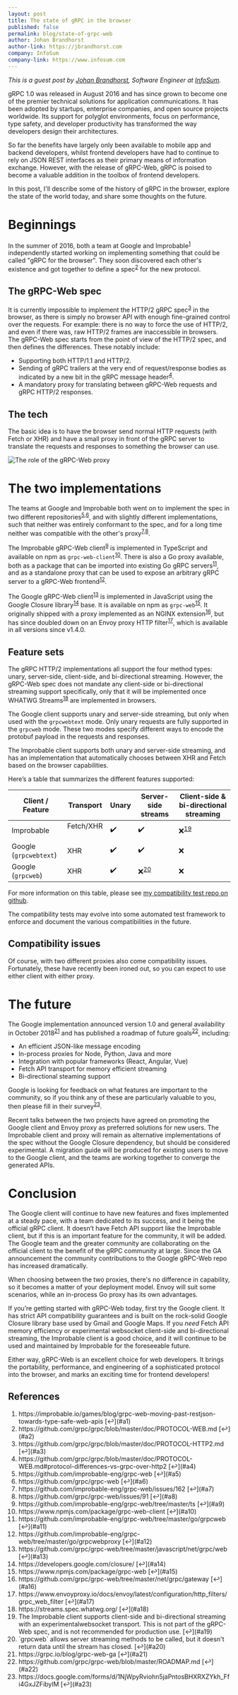 ```yaml
---
layout: post
title: The state of gRPC in the browser
published: false
permalink: blog/state-of-grpc-web
author: Johan Brandhorst
author-link: https://jbrandhorst.com
company: InfoSum
company-link: https://www.infosum.com
---
```


_This is a guest post by_
_[Johan Brandhorst](https://jbrandhorst.com), Software Engineer at_
_[InfoSum](https://www.infosum.com)._

gRPC 1.0 was released in August 2016 and has since grown to become one of the
premier technical solutions for application communications. It has been adopted
by startups, enterprise companies, and open source projects worldwide.
Its support for polyglot environments, focus on performance, type safety, and
developer productivity has transformed the way developers design their
architectures.

So far the benefits have largely only been available to mobile
app and backend developers, whilst frontend developers have had to continue to
rely on JSON REST interfaces as their primary means of information exchange.
However, with the release of gRPC-Web, gRPC is poised to become a valuable
addition in the toolbox of frontend developers.

In this post, I'll describe some of the history of gRPC in the browser, explore
the state of the world today, and share some thoughts on the future.

# Beginnings

In the summer of 2016, both a team at Google and
Improbable<sup id="a1">[1](#f1)</sup> independently started working on
implementing something that could be called "gRPC for the browser". They soon
discovered each other's existence and got together to define a
spec<sup id="a2">[2](#f2)</sup> for the new protocol.

## The gRPC-Web spec

It is currently impossible to implement the HTTP/2 gRPC
spec<sup id="a3">[3](#f3)</sup> in the browser, as there is simply no browser
API with enough fine-grained control over the requests. For example: there is
no way to force the use of HTTP/2, and even if there was, raw HTTP/2 frames are
inaccessible in browsers. The gRPC-Web spec starts from the point of view of the
HTTP/2 spec, and then defines the differences. These notably include:

- Supporting both HTTP/1.1 and HTTP/2.
- Sending of gRPC trailers at the very end of request/response bodies as
  indicated by a new bit in the gRPC message header<sup id="a4">[4](#f4)</sup>.
- A mandatory proxy for translating between gRPC-Web requests and gRPC HTTP/2
  responses.

## The tech

The basic idea is to have the browser send normal HTTP requests (with Fetch or
XHR) and have a small proxy in front of the gRPC server to translate the
requests and responses to something the browser can use.

<p><img src="https://grpc.io/img/grpc-web-proxy.png"
  alt="The role of the gRPC-Web proxy" style="max-width: 800px" /></p>

# The two implementations

The teams at Google and Improbable both went on to implement the spec in two
different repositories<sup id="a5">[5](#f5),</sup><sup id="a6">[6](#f6)</sup>,
and with slightly different implementations, such that neither was entirely
conformant to the spec, and for a long time neither was compatible with the
other's proxy<sup id="a7">[7](#f7),</sup><sup id="a8">[8](#f8)</sup>.

The Improbable gRPC-Web client<sup id="a9">[9](#f9)</sup> is implemented in
TypeScript and available on npm as `grpc-web-client`<sup id="a10">[10](#f10)</sup>.
There is also a Go proxy available, both as a package that can be imported into
existing Go gRPC servers<sup id="a11">[11](#f11)</sup>, and as a standalone
proxy that can be used to expose an arbitrary gRPC server to a gRPC-Web
frontend<sup id="a12">[12](#f12)</sup>.

The Google gRPC-Web client<sup id="a13">[13](#f13)</sup> is implemented in
JavaScript using the Google Closure library<sup id="a14">[14](#f14)</sup> base.
It is available on npm as `grpc-web`<sup id="a15">[15](#f15)</sup>. It originally
shipped with a proxy implemented as an NGINX
extension<sup id="a16">[16](#f16)</sup>, but has since doubled down on an Envoy
proxy HTTP filter<sup id="a17">[17](#f17)</sup>, which is available in all
versions since v1.4.0.

## Feature sets

The gRPC HTTP/2 implementations all support the four method types: unary,
server-side, client-side, and bi-directional streaming. However, the gRPC-Web
spec does not mandate any client-side or bi-directional streaming support
specifically, only that it will be implemented once WHATWG
Streams<sup id="a18">[18](#f18)</sup> are implemented in browsers.

The Google client supports unary and server-side streaming, but only when used
with the `grpcwebtext` mode. Only unary requests are fully supported in the
`grpcweb` mode. These two modes specify different ways to encode the protobuf
payload in the requests and responses.

The Improbable client supports both unary and server-side streaming, and has an
implementation that automatically chooses between XHR and Fetch based on the
browser capabilities.

Here’s a table that summarizes the different features supported:

| Client / Feature       | Transport    | Unary | Server-side streams              | Client-side & bi-directional streaming |
| ---------------------- | ------------ | ----- | -------------------------------- | -------------------------------------- |
| Improbable             | Fetc️h/XHR ️ | ✔️    | ✔️                               | ❌<sup id="a19">[19](#f19)</sup>       |
| Google (`grpcwebtext`) | XHR ️        | ✔️    | ✔️                               | ❌                                     |
| Google (`grpcweb`)     | XHR ️        | ✔️    | ❌<sup id="a20">[20](#f20)</sup> | ❌                                     |

For more information on this table, please see
[my compatibility test repo on github](https://github.com/johanbrandhorst/grpc-web-compatibility-test).

The compatibility tests may evolve into some automated test framework to enforce
and document the various compatibilities in the future.

## Compatibility issues

Of course, with two different proxies also come compatibility issues.
Fortunately, these have recently been ironed out, so you can expect to use
either client with either proxy.

# The future

The Google implementation announced version 1.0 and general availability in
October 2018<sup id="a21">[21](#f21)</sup> and has published a roadmap of future
goals<sup id="a22">[22](#f22)</sup>, including:

- An efficient JSON-like message encoding
- In-process proxies for Node, Python, Java and more
- Integration with popular frameworks (React, Angular, Vue)
- Fetch API transport for memory efficient streaming
- Bi-directional steaming support

Google is looking for feedback on what features are important to the community,
so if you think any of these are particularly valuable to you, then please fill
in their survey<sup id="a23">[23](#f23)</sup>.

Recent talks between the two projects have agreed on promoting the Google client
and Envoy proxy as preferred solutions for new users. The Improbable client and
proxy will remain as alternative implementations of the spec without the
Google Closure dependency, but should be considered experimental. A migration
guide will be produced for existing users to move to the Google client, and the
teams are working together to converge the generated APIs.

# Conclusion

The Google client will continue to have new features and fixes implemented at a
steady pace, with a team dedicated to its success, and it being the official
gRPC client. It doesn’t have Fetch API support like the Improbable client, but
if this is an important feature for the community, it will be added. The Google
team and the greater community are collaborating on the official client to the
benefit of the gRPC community at large. Since the GA announcement the community
contributions to the Google gRPC-Web repo has increased dramatically.

When choosing between the two proxies, there's no difference in capability, so
it becomes a matter of your deployment model. Envoy will suit some
scenarios, while an in-process Go proxy has its own advantages.

If you’re getting started with gRPC-Web today, first try the Google client. It
has strict API compatibility guarantees and is built on the rock-solid Google
Closure library base used by Gmail and Google Maps. If you _need_ Fetch API
memory efficiency or experimental websocket client-side and bi-directional
streaming, the Improbable client is a good choice, and it will continue to be
used and maintained by Improbable for the foreseeable future.

Either way, gRPC-Web is an excellent choice for web developers. It brings the
portability, performance, and engineering of a sophisticated protocol into the
browser, and marks an exciting time for frontend developers!

## References

1. <div id="f1"></div> https://improbable.io/games/blog/grpc-web-moving-past-restjson-towards-type-safe-web-apis [↩](#a1)
2. <div id="f2"></div> https://github.com/grpc/grpc/blob/master/doc/PROTOCOL-WEB.md [↩](#a2)
3. <div id="f3"></div> https://github.com/grpc/grpc/blob/master/doc/PROTOCOL-HTTP2.md [↩](#a3)
4. <div id="f4"></div> https://github.com/grpc/grpc/blob/master/doc/PROTOCOL-WEB.md#protocol-differences-vs-grpc-over-http2 [↩](#a4)
5. <div id="f5"></div> https://github.com/improbable-eng/grpc-web [↩](#a5)
6. <div id="f6"></div> https://github.com/grpc/grpc-web [↩](#a6)
7. <div id="f7"></div> https://github.com/improbable-eng/grpc-web/issues/162 [↩](#a7)
8. <div id="f8"></div> https://github.com/grpc/grpc-web/issues/91 [↩](#a8)
9. <div id="f9"></div> https://github.com/improbable-eng/grpc-web/tree/master/ts [↩](#a9)
10. <div id="f10"></div> https://www.npmjs.com/package/grpc-web-client [↩](#a10)
11. <div id="f11"></div> https://github.com/improbable-eng/grpc-web/tree/master/go/grpcweb [↩](#a11)
12. <div id="f12"></div> https://github.com/improbable-eng/grpc-web/tree/master/go/grpcwebproxy [↩](#a12)
13. <div id="f13"></div> https://github.com/grpc/grpc-web/tree/master/javascript/net/grpc/web [↩](#a13)
14. <div id="f14"></div> https://developers.google.com/closure/ [↩](#a14)
15. <div id="f15"></div> https://www.npmjs.com/package/grpc-web [↩](#a15)
16. <div id="f16"></div> https://github.com/grpc/grpc-web/tree/master/net/grpc/gateway [↩](#a16)
17. <div id="f17"></div> https://www.envoyproxy.io/docs/envoy/latest/configuration/http_filters/grpc_web_filter [↩](#a17)
18. <div id="f18"></div> https://streams.spec.whatwg.org/ [↩](#a18)
19. <div id="f19"></div>The Improbable client supports client-side and
    bi-directional streaming with an experimentalwebsocket transport. This is not
    part of the gRPC-Web spec, and is not recommended for production use. [↩](#a19)
20. <div id="f20"></div>`grpcweb` allows server streaming methods to be called, but
    it doesn't return data until the stream has closed. [↩](#a20)
21. <div id="f21"></div> https://grpc.io/blog/grpc-web-ga [↩](#a21)
22. <div id="f22"></div> https://github.com/grpc/grpc-web/blob/master/ROADMAP.md [↩](#a22)
23. <div id="f23"></div> https://docs.google.com/forms/d/1NjWpyRviohn5jaPntosBHXRXZYkh_Ffi4GxJZFibylM [↩](#a23)
